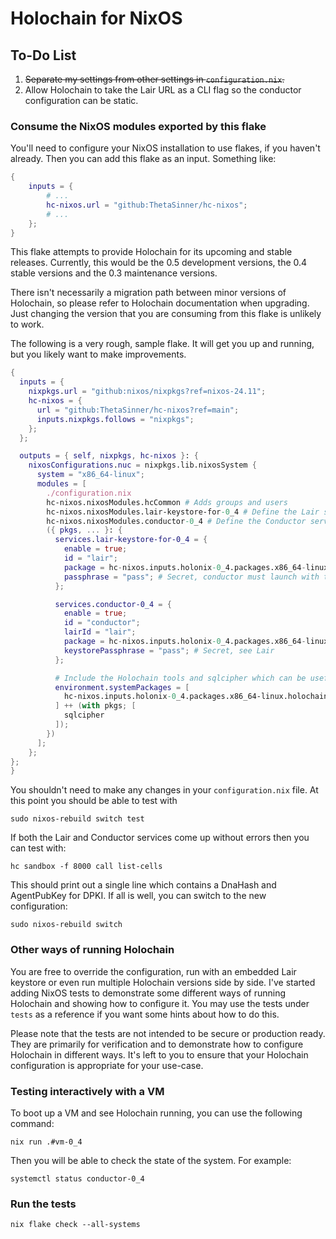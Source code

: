 # Holochain for NixOS

## To-Do List

1. ~~Separate my settings from other settings in `configuration.nix`.~~
2. Allow Holochain to take the Lair URL as a CLI flag so the conductor configuration can be static.

### Consume the NixOS modules exported by this flake

You'll need to configure your NixOS installation to use flakes, if you haven't already. Then you can add this flake
as an input. Something like:

```nix
{
    inputs = {
        # ...
        hc-nixos.url = "github:ThetaSinner/hc-nixos";
        # ...
    };
}
```

This flake attempts to provide Holochain for its upcoming and stable releases. Currently, this would be the 0.5 
development versions, the 0.4 stable versions and the 0.3 maintenance versions.

There isn't necessarily a migration path between minor versions of Holochain, so please refer to Holochain documentation
when upgrading. Just changing the version that you are consuming from this flake is unlikely to work.

The following is a very rough, sample flake. It will get you up and running, but you likely want to make improvements.

```nix
{
  inputs = {
    nixpkgs.url = "github:nixos/nixpkgs?ref=nixos-24.11";
    hc-nixos = {
      url = "github:ThetaSinner/hc-nixos?ref=main";
      inputs.nixpkgs.follows = "nixpkgs";
    };
  };

  outputs = { self, nixpkgs, hc-nixos }: {
    nixosConfigurations.nuc = nixpkgs.lib.nixosSystem {
      system = "x86_64-linux";
      modules = [
        ./configuration.nix
        hc-nixos.nixosModules.hcCommon # Adds groups and users
        hc-nixos.nixosModules.lair-keystore-for-0_4 # Define the Lair service
        hc-nixos.nixosModules.conductor-0_4 # Define the Conductor service
        ({ pkgs, ... }: {
          services.lair-keystore-for-0_4 = {
            enable = true;
            id = "lair";
            package = hc-nixos.inputs.holonix-0_4.packages.x86_64-linux.lair-keystore;
            passphrase = "pass"; # Secret, conductor must launch with the same phrase
          };

          services.conductor-0_4 = {
            enable = true;
            id = "conductor";
            lairId = "lair";
            package = hc-nixos.inputs.holonix-0_4.packages.x86_64-linux.holochain;
            keystorePassphrase = "pass"; # Secret, see Lair
          };

          # Include the Holochain tools and sqlcipher which can be useful for debugging or fixing corrupted sqlite databases etc.
          environment.systemPackages = [
            hc-nixos.inputs.holonix-0_4.packages.x86_64-linux.holochain
          ] ++ (with pkgs; [
            sqlcipher
          ]);
        })
      ];
    };
};
}
```

You shouldn't need to make any changes in your `configuration.nix` file. At this point you should be able to test with

```shell
sudo nixos-rebuild switch test
```

If both the Lair and Conductor services come up without errors then you can test with:

```
hc sandbox -f 8000 call list-cells
```

This should print out a single line which contains a DnaHash and AgentPubKey for DPKI. If all is well, you can switch 
to the new configuration:

```shell
sudo nixos-rebuild switch
```

### Other ways of running Holochain

You are free to override the configuration, run with an embedded Lair keystore or even run multiple Holochain versions
side by side. I've started adding NixOS tests to demonstrate some different ways of running Holochain and showing how
to configure it. You may use the tests under `tests` as a reference if you want some hints about how to do this.

Please note that the tests are not intended to be secure or production ready. They are primarily for verification and 
to demonstrate how to configure Holochain in different ways. It's left to you to ensure that your Holochain 
configuration is appropriate for your use-case.

### Testing interactively with a VM

To boot up a VM and see Holochain running, you can use the following command:

```shell
nix run .#vm-0_4
```

Then you will be able to check the state of the system. For example:

```shell
systemctl status conductor-0_4
```

### Run the tests

```shell
nix flake check --all-systems
```
